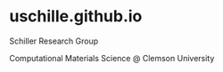 # uschille.github.io

Schiller Research Group

Computational Materials Science @ Clemson University
